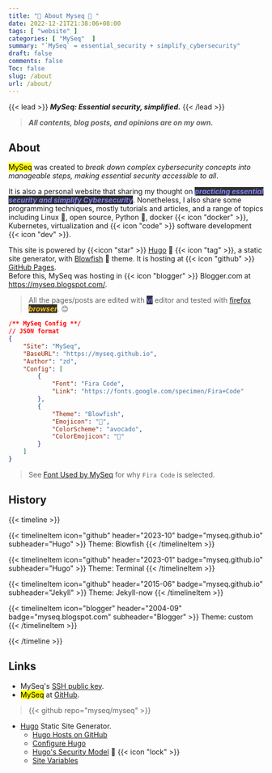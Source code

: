 ```yaml
---
title: "🧙 About Myseq 🥑 "
date: 2022-12-21T21:38:06+08:00
tags: [ "website" ]
categories: [ "MySeq"  ]
summary: "`MySeq` = essential_security + simplify_cybersecurity"
draft: false
comments: false
Toc: false
slug: /about
url: /about/
---
```

{{< lead >}}
***MySeq: Essential security, simplified.***
{{< /lead >}}

> ***All contents, blog posts, and opinions are on my own.***

<!--
## MySeq Acronym

MYSEQ (Mapping Your Security Essentials Quadrants)
: This focuses on Myseq's ability to map out and analyze different security areas.

MYSEQ (Mastering Your Security Essential Quotas)
: If Myseq involves setting security goals (quotas), this option could be relevant.
-->

## About
<!-- 🐛🐜🐞🐝  t-rex :  🦖 🥑 --> 
<!-- "simplifycybersecurity", "myseq", "🐛", "🐜", "🐞", "🐝" ]  -->

<mark>MySeq</mark> was created to *break down complex cybersecurity concepts into manageable steps, making essential security accessible to all*.

It is also a personal website that sharing my thought on <i><b><mark style="color:#8080FF;background:#303030">practicing essential security and simplify Cybersecurity</mark></b></i>. 
Nonetheless, I also share some programming techniques, mostly tutorials and articles, and a range of topics including Linux 🐧, open source, Python 🐛, docker {{< icon "docker" >}}, Kubernetes, virtualization and {{< icon "code" >}} software development {{< icon "dev" >}}. 

This site is powered by {{<icon "star" >}} [Hugo](https://gohugo.io) 🧙  {{< icon "tag" >}}, a static site generator, with [Blowfish](https://github.com/nunocoracao/blowfish) 🐡 theme. It is hosting at {{< icon "github" >}} [GitHub Pages](https://myseq.github.io/).  
Before this, <c2>MySeq</c2> was hosting in {{< icon "blogger" >}} Blogger.com at <https://myseq.blogspot.com/>. 

> All the pages/posts are edited with <i><b><mark style="color:#8080FF;background:#303030">vi</mark></b></i> editor and tested with [firefox](/firefox/) <i><b><mark style="color:#FFBF00;background:#303030">browser</mark></b></i>. 😊 


```json
/** MySeq Config **/
// JSON format
{
    "Site": "MySeq",
    "BaseURL": "https://myseq.github.io",
    "Author": "zd",
    "Config": [
        {  
            "Font": "Fira Code",  
            "Link": "https://fonts.google.com/specimen/Fira+Code"
        },
        {  
            "Theme": "Blowfish",  
            "Emojicon": "🐡",
            "ColorScheme": "avocado",
            "ColorEmojicon": "🥑"
        }
    ]
}

```

> See [Font Used by MySeq](/posts/font_used/) for why `Fira Code` is selected.

## History 

{{< timeline >}}

{{< timelineItem icon="github" header="2023-10" badge="myseq.github.io" subheader="Hugo" >}}
Theme: Blowfish
{{< /timelineItem >}}

{{< timelineItem icon="github" header="2023-01" badge="myseq.github.io" subheader="Hugo" >}}
Theme: Terminal
{{< /timelineItem >}}

{{< timelineItem icon="github" header="2015-06" badge="myseq.github.io" subheader="Jekyll" >}}
Theme: Jekyll-now
{{< /timelineItem >}}

{{< timelineItem icon="blogger" header="2004-09" badge="myseq.blogspot.com" subheader="Blogger" >}}
Theme: custom
{{< /timelineItem >}}

{{< /timeline >}}

## Links

 * MySeq's [SSH public key](https://github.com/myseq.keys). 
 * <mark>MySeq</mark> at [GitHub](https://github.com/myseq/). 

> {{< github repo="myseq/myseq" >}}

 * [Hugo](https://gohugo.io) Static Site Generator.
     * [Hugo Hosts on GitHub](https://gohugo.io/hosting-and-deployment/hosting-on-github/)
     * [Configure Hugo](https://gohugo.io/getting-started/configuration/)
     * [Hugo's Security Model](https://gohugo.io/about/security-model/) 🔐 {{< icon "lock" >}} 
     * [Site Variables](https://gohugo.io/variables/site/)
    
